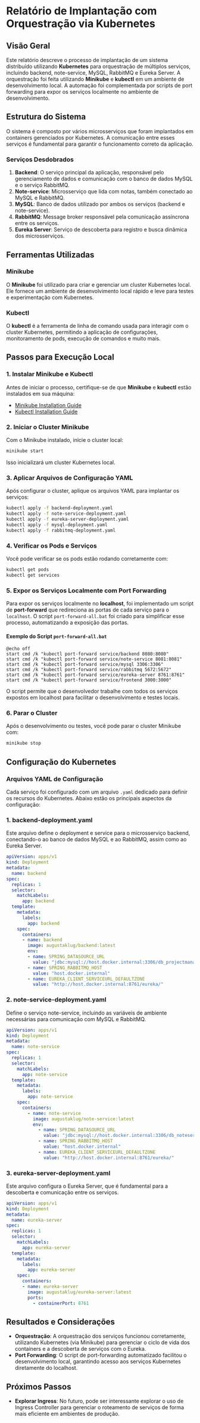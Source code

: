 # Relatório de Implantação com Orquestração via Kubernetes

## Visão Geral
Este relatório descreve o processo de implantação de um sistema distribuído utilizando **Kubernetes** para orquestração de múltiplos serviços, incluindo backend, note-service, MySQL, RabbitMQ e Eureka Server. A orquestração foi feita utilizando **Minikube** e **kubectl** em um ambiente de desenvolvimento local. A automação foi complementada por scripts de port forwarding para expor os serviços localmente no ambiente de desenvolvimento.

## Estrutura do Sistema
O sistema é composto por vários microsserviços que foram implantados em containers gerenciados por Kubernetes. A comunicação entre esses serviços é fundamental para garantir o funcionamento correto da aplicação.

### Serviços Desdobrados
1. **Backend**: O serviço principal da aplicação, responsável pelo gerenciamento de dados e comunicação com o banco de dados MySQL e o serviço RabbitMQ.
2. **Note-service**: Microsserviço que lida com notas, também conectado ao MySQL e RabbitMQ.
3. **MySQL**: Banco de dados utilizado por ambos os serviços (backend e note-service).
4. **RabbitMQ**: Message broker responsável pela comunicação assíncrona entre os serviços.
5. **Eureka Server**: Serviço de descoberta para registro e busca dinâmica dos microsserviços.

## Ferramentas Utilizadas

### Minikube
O **Minikube** foi utilizado para criar e gerenciar um cluster Kubernetes local. Ele fornece um ambiente de desenvolvimento local rápido e leve para testes e experimentação com Kubernetes.

### Kubectl
O **kubectl** é a ferramenta de linha de comando usada para interagir com o cluster Kubernetes, permitindo a aplicação de configurações, monitoramento de pods, execução de comandos e muito mais.

## Passos para Execução Local

### 1. Instalar Minikube e Kubectl

Antes de iniciar o processo, certifique-se de que **Minikube** e **kubectl** estão instalados em sua máquina:

- [Minikube Installation Guide](https://minikube.sigs.k8s.io/docs/start/)
- [Kubectl Installation Guide](https://kubernetes.io/docs/tasks/tools/install-kubectl/)

### 2. Iniciar o Cluster Minikube

Com o Minikube instalado, inicie o cluster local:

```bash
minikube start
```

Isso inicializará um cluster Kubernetes local.

### 3. Aplicar Arquivos de Configuração YAML

Após configurar o cluster, aplique os arquivos YAML para implantar os serviços:

```bash
kubectl apply -f backend-deployment.yaml
kubectl apply -f note-service-deployment.yaml
kubectl apply -f eureka-server-deployment.yaml
kubectl apply -f mysql-deployment.yaml
kubectl apply -f rabbitmq-deployment.yaml
```

### 4. Verificar os Pods e Serviços

Você pode verificar se os pods estão rodando corretamente com:

```bash
kubectl get pods
kubectl get services
```

### 5. Expor os Serviços Localmente com Port Forwarding

Para expor os serviços localmente no **localhost**, foi implementado um script de **port-forward** que redireciona as portas de cada serviço para o `localhost`. O script `port-forward-all.bat` foi criado para simplificar esse processo, automatizando a exposição das portas.

#### Exemplo do Script `port-forward-all.bat`

```batch
@echo off
start cmd /k "kubectl port-forward service/backend 8080:8080"
start cmd /k "kubectl port-forward service/note-service 8081:8081"
start cmd /k "kubectl port-forward service/mysql 3306:3306"
start cmd /k "kubectl port-forward service/rabbitmq 5672:5672"
start cmd /k "kubectl port-forward service/eureka-server 8761:8761"
start cmd /k "kubectl port-forward service/frontend 3000:3000"
```

O script permite que o desenvolvedor trabalhe com todos os serviços expostos em localhost para facilitar o desenvolvimento e testes locais.

### 6. Parar o Cluster

Após o desenvolvimento ou testes, você pode parar o cluster Minikube com:

```bash
minikube stop
```

## Configuração do Kubernetes

### Arquivos YAML de Configuração
Cada serviço foi configurado com um arquivo `.yaml` dedicado para definir os recursos do Kubernetes. Abaixo estão os principais aspectos da configuração:

### 1. **backend-deployment.yaml**
Este arquivo define o deployment e service para o microsserviço backend, conectando-o ao banco de dados MySQL e ao RabbitMQ, assim como ao Eureka Server.

```yaml
apiVersion: apps/v1
kind: Deployment
metadata:
  name: backend
spec:
  replicas: 1
  selector:
    matchLabels:
      app: backend
  template:
    metadata:
      labels:
        app: backend
    spec:
      containers:
      - name: backend
        image: augustaklug/backend:latest
        env:
        - name: SPRING_DATASOURCE_URL
          value: "jdbc:mysql://host.docker.internal:3306/db_projectmanager?useSSL=false&createDatabaseIfNotExist=true"
        - name: SPRING_RABBITMQ_HOST
          value: "host.docker.internal"
        - name: EUREKA_CLIENT_SERVICEURL_DEFAULTZONE
          value: "http://host.docker.internal:8761/eureka/"
```

### 2. **note-service-deployment.yaml**
Define o serviço note-service, incluindo as variáveis de ambiente necessárias para comunicação com MySQL e RabbitMQ.

```yaml
apiVersion: apps/v1
kind: Deployment
metadata:
  name: note-service
spec:
  replicas: 1
  selector:
    matchLabels:
      app: note-service
  template:
    metadata:
      labels:
        app: note-service
    spec:
      containers:
        - name: note-service
          image: augustaklug/note-service:latest
          env:
            - name: SPRING_DATASOURCE_URL
              value: "jdbc:mysql://host.docker.internal:3306/db_noteservice?useSSL=false&createDatabaseIfNotExist=true"
            - name: SPRING_RABBITMQ_HOST
              value: "host.docker.internal"
            - name: EUREKA_CLIENT_SERVICEURL_DEFAULTZONE
              value: "http://host.docker.internal:8761/eureka/"
```

### 3. **eureka-server-deployment.yaml**
Este arquivo configura o Eureka Server, que é fundamental para a descoberta e comunicação entre os serviços.

```yaml
apiVersion: apps/v1
kind: Deployment
metadata:
  name: eureka-server
spec:
  replicas: 1
  selector:
    matchLabels:
      app: eureka-server
  template:
    metadata:
      labels:
        app: eureka-server
    spec:
      containers:
      - name: eureka-server
        image: augustaklug/eureka-server:latest
        ports:
          - containerPort: 8761
```

## Resultados e Considerações

- **Orquestração**: A orquestração dos serviços funcionou corretamente, utilizando Kubernetes (via Minikube) para gerenciar o ciclo de vida dos containers e a descoberta de serviços com o Eureka.
- **Port Forwarding**: O script de port-forwarding automatizado facilitou o desenvolvimento local, garantindo acesso aos serviços Kubernetes diretamente do localhost.

## Próximos Passos
- **Explorar Ingress**: No futuro, pode ser interessante explorar o uso de Ingress Controller para gerenciar o roteamento de serviços de forma mais eficiente em ambientes de produção.
